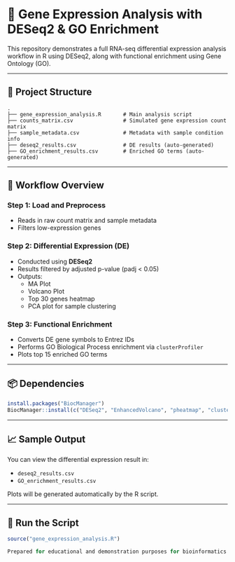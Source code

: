 
# 🧬 Gene Expression Analysis with DESeq2 & GO Enrichment

This repository demonstrates a full RNA-seq differential expression analysis workflow in R using DESeq2, along with functional enrichment using Gene Ontology (GO).

---

## 📁 Project Structure

```
.
├── gene_expression_analysis.R       # Main analysis script
├── counts_matrix.csv                # Simulated gene expression count matrix
├── sample_metadata.csv              # Metadata with sample condition info
├── deseq2_results.csv               # DE results (auto-generated)
├── GO_enrichment_results.csv        # Enriched GO terms (auto-generated)
```

---

## 🔬 Workflow Overview

### Step 1: Load and Preprocess
- Reads in raw count matrix and sample metadata
- Filters low-expression genes

### Step 2: Differential Expression (DE)
- Conducted using **DESeq2**
- Results filtered by adjusted p-value (padj < 0.05)
- Outputs:
  - MA Plot
  - Volcano Plot
  - Top 30 genes heatmap
  - PCA plot for sample clustering

### Step 3: Functional Enrichment
- Converts DE gene symbols to Entrez IDs
- Performs GO Biological Process enrichment via `clusterProfiler`
- Plots top 15 enriched GO terms

---

## 📦 Dependencies

```r
install.packages("BiocManager")
BiocManager::install(c("DESeq2", "EnhancedVolcano", "pheatmap", "clusterProfiler", "org.Hs.eg.db"))
```

---

## 📈 Sample Output

You can view the differential expression result in:
- `deseq2_results.csv`
- `GO_enrichment_results.csv`

Plots will be generated automatically by the R script.

---

## 🚀 Run the Script

```r
source("gene_expression_analysis.R")

Prepared for educational and demonstration purposes for bioinformatics pipelines using R.
